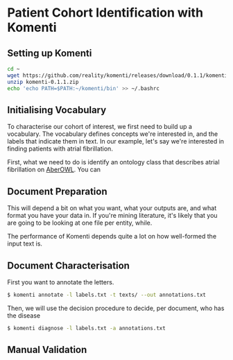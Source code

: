 # Patient Cohort Identification with Komenti

## Setting up Komenti

```bash
cd ~
wget https://github.com/reality/komenti/releases/download/0.1.1/komenti-0.1.1.zip
unzip komenti-0.1.1.zip
echo 'echo PATH=$PATH:~/komenti/bin' >> ~/.bashrc
```

## Initialising Vocabulary

To characterise our cohort of interest, we first need to build up a vocabulary. The vocabulary defines concepts we're interested in, and the labels that indicate them in text. In our example, let's say we're interested in finding patients with atrial fibrillation.

First, what we need to do is identify an ontology class that describes atrial fibrillation on [AberOWL](https://aber-owl.net). You can 



## Document Preparation

This will depend a bit on what you want, what your outputs are, and what format you have your data in. If you're mining literature, it's likely that you are going to be looking at one file per entity, while. 

The performance of Komenti depends quite a lot on how well-formed the input text is. 

## Document Characterisation

First you want to annotate the letters. 

```bash
$ komenti annotate -l labels.txt -t texts/ --out annotations.txt
```

Then, we will use the decision procedure to decide, per document, who has the disease

```bash
$ komenti diagnose -l labels.txt -a annotations.txt
```

## Manual Validation

